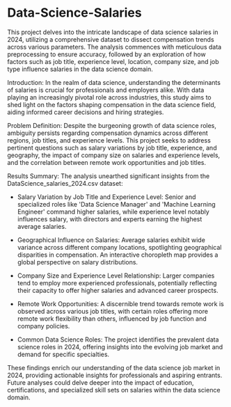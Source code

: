 # Data-Science-Salaries
This project delves into the intricate landscape of data science salaries in 2024, utilizing a comprehensive dataset to dissect compensation trends across various parameters. The analysis commences with meticulous data preprocessing to ensure accuracy, followed by an exploration of how factors such as job title, experience level, location, company size, and job type influence salaries in the data science domain.

Introduction:
In the realm of data science, understanding the determinants of salaries is crucial for professionals and employers alike. With data playing an increasingly pivotal role across industries, this study aims to shed light on the factors shaping compensation in the data science field, aiding informed career decisions and hiring strategies.

Problem Definition:
Despite the burgeoning growth of data science roles, ambiguity persists regarding compensation dynamics across different regions, job titles, and experience levels. This project seeks to address pertinent questions such as salary variations by job title, experience, and geography, the impact of company size on salaries and experience levels, and the correlation between remote work opportunities and job titles.

Results Summary:
The analysis unearthed significant insights from the DataScience_salaries_2024.csv dataset:

- Salary Variation by Job Title and Experience Level: Senior and specialized roles like 'Data Science Manager' and 'Machine Learning Engineer' command higher salaries, while experience level notably influences salary, with directors and experts earning the highest average salaries.

- Geographical Influence on Salaries: Average salaries exhibit wide variance across different company locations, spotlighting geographical disparities in compensation. An interactive choropleth map provides a global perspective on salary distributions.

- Company Size and Experience Level Relationship: Larger companies tend to employ more experienced professionals, potentially reflecting their capacity to offer higher salaries and advanced career prospects.

- Remote Work Opportunities: A discernible trend towards remote work is observed across various job titles, with certain roles offering more remote work flexibility than others, influenced by job function and company policies.

- Common Data Science Roles: The project identifies the prevalent data science roles in 2024, offering insights into the evolving job market and demand for specific specialties.

These findings enrich our understanding of the data science job market in 2024, providing actionable insights for professionals and aspiring entrants. Future analyses could delve deeper into the impact of education, certifications, and specialized skill sets on salaries within the data science domain.
